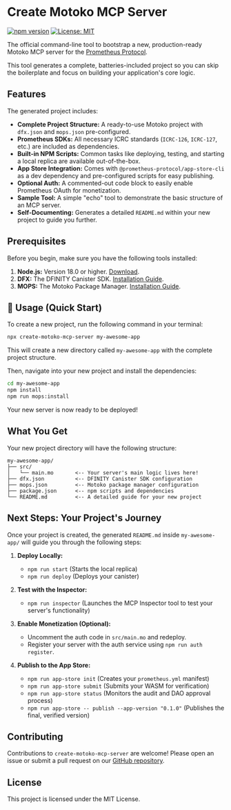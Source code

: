 # Create Motoko MCP Server

[![npm version](https://img.shields.io/npm/v/create-motoko-mcp-server.svg)](https://www.npmjs.com/package/create-motoko-mcp-server)
[![License: MIT](https://img.shields.io/badge/License-MIT-yellow.svg)](https://opensource.org/licenses/MIT)

The official command-line tool to bootstrap a new, production-ready Motoko MCP server for the [Prometheus Protocol](https://github.com/prometheus-protocol/prometheus-protocol).

This tool generates a complete, batteries-included project so you can skip the boilerplate and focus on building your application's core logic.

## Features

The generated project includes:

-   **Complete Project Structure:** A ready-to-use Motoko project with `dfx.json` and `mops.json` pre-configured.
-   **Prometheus SDKs:** All necessary ICRC standards (`ICRC-126`, `ICRC-127`, etc.) are included as dependencies.
-   **Built-in NPM Scripts:** Common tasks like deploying, testing, and starting a local replica are available out-of-the-box.
-   **App Store Integration:** Comes with `@prometheus-protocol/app-store-cli` as a dev dependency and pre-configured scripts for easy publishing.
-   **Optional Auth:** A commented-out code block to easily enable Prometheus OAuth for monetization.
-   **Sample Tool:** A simple "echo" tool to demonstrate the basic structure of an MCP server.
-   **Self-Documenting:** Generates a detailed `README.md` within your new project to guide you further.

## Prerequisites

Before you begin, make sure you have the following tools installed:

1.  **Node.js:** Version 18.0 or higher. [Download](https://nodejs.org/).
2.  **DFX:** The DFINITY Canister SDK. [Installation Guide](https://internetcomputer.org/docs/current/developer-docs/setup/install/).
3.  **MOPS:** The Motoko Package Manager. [Installation Guide](https://mops.one/docs/install).

## 🚀 Usage (Quick Start)

To create a new project, run the following command in your terminal:

```bash
npx create-motoko-mcp-server my-awesome-app
```

This will create a new directory called `my-awesome-app` with the complete project structure.

Then, navigate into your new project and install the dependencies:

```bash
cd my-awesome-app
npm install
npm run mops:install
```

Your new server is now ready to be deployed!

## What You Get

Your new project directory will have the following structure:

```
my-awesome-app/
├── src/
│   └── main.mo       <-- Your server's main logic lives here!
├── dfx.json          <-- DFINITY Canister SDK configuration
├── mops.json         <-- Motoko package manager configuration
├── package.json      <-- npm scripts and dependencies
└── README.md         <-- A detailed guide for your new project
```

## Next Steps: Your Project's Journey

Once your project is created, the generated `README.md` inside `my-awesome-app/` will guide you through the following steps:

1.  **Deploy Locally:**
    -   `npm run start` (Starts the local replica)
    -   `npm run deploy` (Deploys your canister)

2.  **Test with the Inspector:**
    -   `npm run inspector` (Launches the MCP Inspector tool to test your server's functionality)

3.  **Enable Monetization (Optional):**
    -   Uncomment the auth code in `src/main.mo` and redeploy.
    -   Register your server with the auth service using `npm run auth register`.

4.  **Publish to the App Store:**
    -   `npm run app-store init` (Creates your `prometheus.yml` manifest)
    -   `npm run app-store submit` (Submits your WASM for verification)
    -   `npm run app-store status` (Monitors the audit and DAO approval process)
    -   `npm run app-store -- publish --app-version "0.1.0"` (Publishes the final, verified version)

## Contributing

Contributions to `create-motoko-mcp-server` are welcome! Please open an issue or submit a pull request on our [GitHub repository](https://github.com/prometheus-protocol/create-motoko-mcp-server).

## License

This project is licensed under the MIT License.